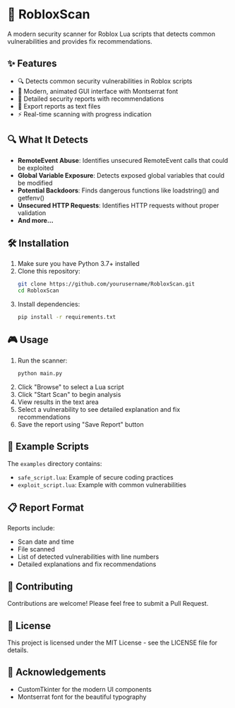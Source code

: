 # 🚀 RobloxScan

A modern security scanner for Roblox Lua scripts that detects common vulnerabilities and provides fix recommendations.

## ✨ Features

- 🔍 Detects common security vulnerabilities in Roblox scripts
- 🎨 Modern, animated GUI interface with Montserrat font
- 📝 Detailed security reports with recommendations
- 💾 Export reports as text files
- ⚡ Real-time scanning with progress indication

## 🔍 What It Detects

- **RemoteEvent Abuse**: Identifies unsecured RemoteEvent calls that could be exploited
- **Global Variable Exposure**: Detects exposed global variables that could be modified
- **Potential Backdoors**: Finds dangerous functions like loadstring() and getfenv()
- **Unsecured HTTP Requests**: Identifies HTTP requests without proper validation
- **And more...**

## 🛠️ Installation

1. Make sure you have Python 3.7+ installed
2. Clone this repository:
   ```bash
   git clone https://github.com/yourusername/RobloxScan.git
   cd RobloxScan
   ```
3. Install dependencies:
   ```bash
   pip install -r requirements.txt
   ```

## 🎮 Usage

1. Run the scanner:
   ```bash
   python main.py
   ```
2. Click "Browse" to select a Lua script
3. Click "Start Scan" to begin analysis
4. View results in the text area
5. Select a vulnerability to see detailed explanation and fix recommendations
6. Save the report using "Save Report" button

## 📁 Example Scripts

The `examples` directory contains:
- `safe_script.lua`: Example of secure coding practices
- `exploit_script.lua`: Example with common vulnerabilities

## 📋 Report Format

Reports include:
- Scan date and time
- File scanned
- List of detected vulnerabilities with line numbers
- Detailed explanations and fix recommendations

## 🤝 Contributing

Contributions are welcome! Please feel free to submit a Pull Request.

## 📄 License

This project is licensed under the MIT License - see the LICENSE file for details.

## 🙏 Acknowledgements

- CustomTkinter for the modern UI components
- Montserrat font for the beautiful typography
